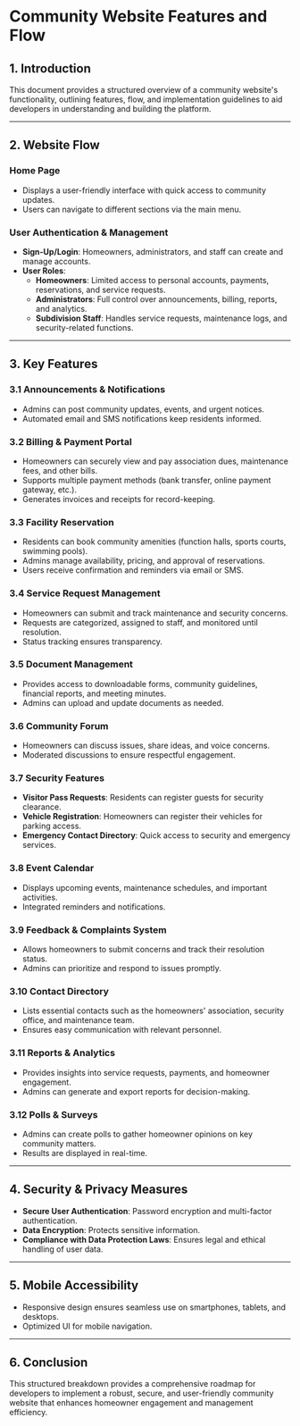 # Community Website Features and Flow

## 1. Introduction
This document provides a structured overview of a community website's functionality, outlining features, flow, and implementation guidelines to aid developers in understanding and building the platform.

---

## 2. Website Flow
### **Home Page**
- Displays a user-friendly interface with quick access to community updates.
- Users can navigate to different sections via the main menu.

### **User Authentication & Management**
- **Sign-Up/Login**: Homeowners, administrators, and staff can create and manage accounts.
- **User Roles**:
  - **Homeowners**: Limited access to personal accounts, payments, reservations, and service requests.
  - **Administrators**: Full control over announcements, billing, reports, and analytics.
  - **Subdivision Staff**: Handles service requests, maintenance logs, and security-related functions.

---

## 3. Key Features

### **3.1 Announcements & Notifications**
- Admins can post community updates, events, and urgent notices.
- Automated email and SMS notifications keep residents informed.

### **3.2 Billing & Payment Portal**
- Homeowners can securely view and pay association dues, maintenance fees, and other bills.
- Supports multiple payment methods (bank transfer, online payment gateway, etc.).
- Generates invoices and receipts for record-keeping.

### **3.3 Facility Reservation**
- Residents can book community amenities (function halls, sports courts, swimming pools).
- Admins manage availability, pricing, and approval of reservations.
- Users receive confirmation and reminders via email or SMS.

### **3.4 Service Request Management**
- Homeowners can submit and track maintenance and security concerns.
- Requests are categorized, assigned to staff, and monitored until resolution.
- Status tracking ensures transparency.

### **3.5 Document Management**
- Provides access to downloadable forms, community guidelines, financial reports, and meeting minutes.
- Admins can upload and update documents as needed.

### **3.6 Community Forum**
- Homeowners can discuss issues, share ideas, and voice concerns.
- Moderated discussions to ensure respectful engagement.

### **3.7 Security Features**
- **Visitor Pass Requests**: Residents can register guests for security clearance.
- **Vehicle Registration**: Homeowners can register their vehicles for parking access.
- **Emergency Contact Directory**: Quick access to security and emergency services.

### **3.8 Event Calendar**
- Displays upcoming events, maintenance schedules, and important activities.
- Integrated reminders and notifications.

### **3.9 Feedback & Complaints System**
- Allows homeowners to submit concerns and track their resolution status.
- Admins can prioritize and respond to issues promptly.

### **3.10 Contact Directory**
- Lists essential contacts such as the homeowners' association, security office, and maintenance team.
- Ensures easy communication with relevant personnel.

### **3.11 Reports & Analytics**
- Provides insights into service requests, payments, and homeowner engagement.
- Admins can generate and export reports for decision-making.

### **3.12 Polls & Surveys**
- Admins can create polls to gather homeowner opinions on key community matters.
- Results are displayed in real-time.

---

## 4. Security & Privacy Measures
- **Secure User Authentication**: Password encryption and multi-factor authentication.
- **Data Encryption**: Protects sensitive information.
- **Compliance with Data Protection Laws**: Ensures legal and ethical handling of user data.

---

## 5. Mobile Accessibility
- Responsive design ensures seamless use on smartphones, tablets, and desktops.
- Optimized UI for mobile navigation.

---

## 6. Conclusion
This structured breakdown provides a comprehensive roadmap for developers to implement a robust, secure, and user-friendly community website that enhances homeowner engagement and management efficiency.

